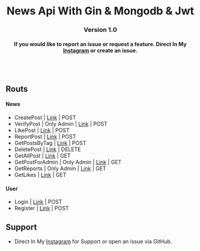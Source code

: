<p align="center">
  <h1 align="center">
      News Api With Gin & Mongodb & Jwt
  </h1>
  <h3 align="center">
     Version 1.0
  </h3>
  <h4 align="center">
      If you would like to report an issue or request a feature. Direct In My <a href="https://instagram.com/nima._.ism">Instagram</a> or create an issue.
  </h4>
</p>

<br/>
<br/>


## Routs

#### News
* CreatePost | [Link](http://localhost:8080/api/v1/CreatePost/) | POST
* VerifyPost | Only Admin | [Link](http://localhost:8080/api/v1/VerifyPost/) | POST
* LikePost   | [Link](http://localhost:8080/api/v1/LikePost/) | POST
* ReportPost | [Link](http://localhost:8080/api/v1/ReportPost/) | POST
* GetPostsByTag | [Link](http://localhost:8080/api/v1/GetPostsByTag/) | POST
* DeletePost | [Link](http://localhost:8080/api/v1/DeletePost/) | DELETE
* GetAllPost | [Link](http://localhost:8080/api/v1/GetAllPost/) | GET
* GetPostForAdmin | Only Admin | [Link](http://localhost:8080/api/v1/GetPostForAdmin/) | GET
* GetReports | Only Admin | [Link](http://localhost:8080/api/v1/GetReports/) | GET
* GetLikes | [Link](http://localhost:8080/api/v1/GetLikes/) | GET

#### User
* Login | [Link](http://localhost:8080/api/v1/LikePost/) | POST
* Register | [Link](http://localhost:8080/account/v1/Register/) | POST


## Support
* Direct In My [Instagram](https://instagram.com/nima._.ism) for Support or open an issue via GitHub.
